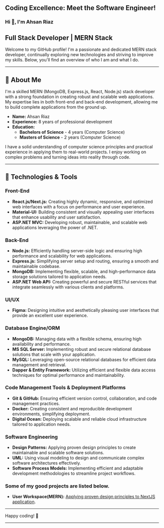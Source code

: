 ## Coding Excellence: Meet the Software Engineer!
### Hi 👋, I'm Ahsan Riaz 

## Full Stack Developer | MERN Stack
Welcome to my GitHub profile! I'm a passionate and dedicated MERN stack developer, continually exploring new technologies and striving to improve my skills. Below, you'll find an overview of who I am and what I do.

---

## 🚀 About Me

I'm a skilled MERN (MongoDB, Express.js, React, Node.js) stack developer with a strong foundation in creating robust and scalable web applications. My expertise lies in both front-end and back-end development, allowing me to build complete applications from the ground up.

- **Name:** Ahsan Riaz
- **Experience:** 8 years of professional development
- **Education:** 
  - **Bachelors of Science** - 4 years (Computer Science)
  - **Masters of Science** - 2 years (Computer Science)

I have a solid understanding of computer science principles and practical experience in applying them to real-world projects. I enjoy working on complex problems and turning ideas into reality through code.

---

## 🔧 Technologies & Tools

### Front-End
- **React.js/Next.js:** Creating highly dynamic, responsive, and optimized web interfaces with a focus on performance and user experience.
- **Material-UI:** Building consistent and visually appealing user interfaces that enhance usability and user satisfaction.
- **ASP.NET MVC:** Developing robust, maintainable, and scalable web applications leveraging the power of .NET.

### Back-End
- **Node.js:** Efficiently handling server-side logic and ensuring high performance and scalability for web applications.
- **Express.js:** Simplifying server setup and routing, ensuring a smooth and maintainable codebase.
- **MongoDB:** Implementing flexible, scalable, and high-performance data storage solutions tailored to application needs.
- **ASP.NET Web API:** Creating powerful and secure RESTful services that integrate seamlessly with various clients and platforms.

### UI/UX
- **Figma:** Designing intuitive and aesthetically pleasing user interfaces that provide an excellent user experience.

### Database Engine/ORM
- **MongoDB:** Managing data with a flexible schema, ensuring high availability and performance.
- **MS SQL Server:** Implementing robust and secure relational database solutions that scale with your application.
- **MySQL:** Leveraging open-source relational databases for efficient data management and retrieval.
- **Dapper & Entity Framework:** Utilizing efficient and flexible data access techniques for optimal performance and maintainability.

### Code Management Tools & Deployment Platforms
- **Git & GitHub:** Ensuring efficient version control, collaboration, and code management practices.
- **Docker:** Creating consistent and reproducible development environments, simplifying deployment.
- **Digital Ocean:** Deploying scalable and reliable cloud infrastructure tailored to application needs.

### Software Engineering
- **Design Patterns:** Applying proven design principles to create maintainable and scalable software solutions.
- **UML:** Using visual modeling to design and communicate complex software architectures effectively.
- **Software Process Models:** Implementing efficient and adaptable development methodologies to streamline project workflows.

### Some of my good projects are listed below.
- **User Workspace(MERN):** [Applying proven design principles to NextJS application](https://github.com/coderman1000/User-Workspace).

---

Happy coding! 🚀

---
 
